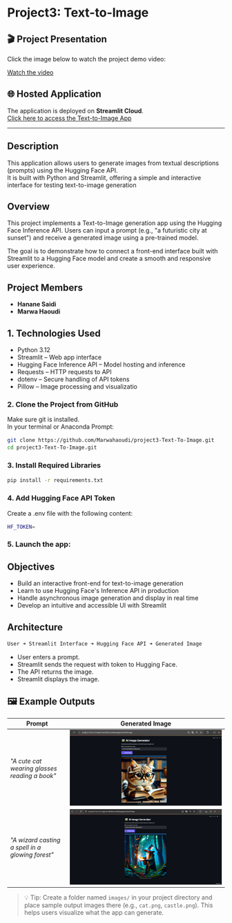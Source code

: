 # Project3: Text-to-Image
## 🎬 Project Presentation

Click the image below to watch the project demo video:

[Watch the video]()

## 🌐 Hosted Application

The application is deployed on **Streamlit Cloud**.  
[Click here to access the Text-to-Image App](https://project3-text-to-image-knncbxtbscvuedsbaugxp4.streamlit.app/)

---

## Description

This application allows users to generate images from textual descriptions (prompts) using the Hugging Face API.  
It is built with Python and Streamlit, offering a simple and interactive interface for testing text-to-image generation

## Overview
This project implements a Text-to-Image generation app using the Hugging Face Inference API. Users can input a prompt (e.g., "a futuristic city at sunset") and receive a generated image using a pre-trained model.

The goal is to demonstrate how to connect a front-end interface built with Streamlit to a Hugging Face model and create a smooth and responsive user experience.

## Project Members

- **Hanane Saidi**
- **Marwa Haoudi**

## 1. Technologies Used

- Python 3.12
- Streamlit – Web app interface
- Hugging Face Inference API – Model hosting and inference
- Requests – HTTP requests to API
- dotenv – Secure handling of API tokens
- Pillow – Image processing and visualizatio
### 2. Clone the Project from GitHub

Make sure git is installed.  
In your terminal or Anaconda Prompt:

```bash
git clone https://github.com/Marwahaoudi/project3-Text-To-Image.git
cd project3-Text-To-Image.git
```
### 3. Install Required Libraries
 ```bash
pip install -r requirements.txt

```
### 4. Add Hugging Face API Token
Create a .env file with the following content:
 ```bash
HF_TOKEN=
```
### 5. Launch the app:
## Objectives
- Build an interactive front-end for text-to-image generation
- Learn to use Hugging Face's Inference API in production
- Handle asynchronous image generation and display in real time
- Develop an intuitive and accessible UI with Streamlit

## Architecture

 ```bash
User ➜ Streamlit Interface ➜ Hugging Face API ➜ Generated Image
```
- User enters a prompt.
- Streamlit sends the request with token to Hugging Face.
- The API returns the image.
- Streamlit displays the image.
## 🖼️ Example Outputs

| Prompt                        | Generated Image |
|------------------------------|-----------------|
| *"A cute cat wearing glasses reading a book"*   | ![Example 1](images/t2.PNG) |
| *"A wizard casting a spell in a glowing forest"* | ![Example 2](images/T4.PNG) |

> 💡 Tip: Create a folder named `images/` in your project directory and place sample output images there (e.g., `cat.png`, `castle.png`). This helps users visualize what the app can generate.


